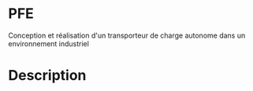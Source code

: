 # PFE
Conception et réalisation d'un transporteur de charge autonome dans un environnement industriel

# Description


